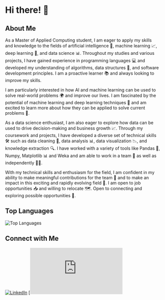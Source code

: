 # Hi there! 👋

## About Me

As a Master of Applied Computing student, I am eager to apply my skills and knowledge to the fields of artificial intelligence 🤖, machine learning 📈, deep learning 🧠, and data science 📊. Throughout my studies and various projects, I have gained experience in programming languages 💻 and developed my understanding of algorithms, data structures 📂, and software development principles. I am a proactive learner 📚 and always looking to improve my skills.

I am particularly interested in how AI and machine learning can be used to solve real-world problems 🌍 and improve our lives. I am fascinated by the potential of machine learning and deep learning techniques 🚀 and am excited to learn more about how they can be applied to solve current problems 🔧.

As a data science enthusiast, I am also eager to explore how data can be used to drive decision-making and business growth 📈. Through my coursework and projects, I have developed a diverse set of technical skills 🛠️ such as data cleaning 🧹, data analysis 📊, data visualization 📉, and knowledge extraction 🔍. I have worked with a variety of tools like Pandas 🐼, Numpy, Matplotlib 📊 and Weka and am able to work in a team 👥 as well as independently 🧑‍💻.

With my technical skills and enthusiasm for the field, I am confident in my ability to make meaningful contributions for the team 👥 and to make an impact in this exciting and rapidly evolving field 🌟. I am open to job opportunities 📥 and willing to relocate 🗺️. Open to connecting and exploring possible opportunities 🤝.

## Top Languages

![Top Languages](https://github-readme-stats.vercel.app/api/top-langs/?username=cybercat37794&layout=compact&theme=radical)

## Connect with Me

[![LinkedIn](https://img.shields.io/badge/-LinkedIn-blue?style=flat&logo=Linkedin&logoColor=white)](https://www.linkedin.com/in/imran-ahmed-mac-uwindsor/)
[![Portfolio](https://cybercat37794.github.io/imranahmed/index.html#)

